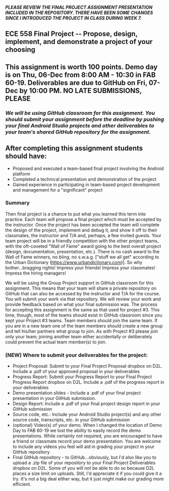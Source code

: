 <b><i> PLEASE REVIEW THE FINAL PROJECT ASSIGNMENT PRESENTATION INCLUDED IN THE REPOSITORY.  THERE HAVE BEEN SOME CHANGES SINCE I INTRODUCED THE PROJECT IN CLASS DURING WEEK 7.</i></b>

## ECE 558 Final Project -- Propose, design, implement, and demonstrate a project of your choosing
## <b>This assignment is worth 100 points.  Demo day is  on Thu, 06-Dec from 8:00 AM - 10:30 in FAB 60-19.  Deliverables are due to GitHub on Fri, 07-Dec by 10:00 PM. NO LATE SUBMISSIONS, PLEASE </b>

### <i> We will be using GitHub classroom for this assignment.  You should submit your assignment before the deadline by pushing your final Android Studio projects and other deliverables to your team's shared GitHub repository for the assignment.</i>

## After completing this assignment students should have:
- Proposed and executed a team-based final project involving the Android platform
- Completed a technical presentation and demonstration of the project
- Gained experience in participating in team-based project development and management for a "significant" project


### Summary

Then final project is a chance to put what you learned this term into practice.  Each team will propose a final project which must be accepted by the instructor.  Once the project has been accepted the team will complete the design of the project, implement and debug it, and show it off to their classmates, the instructor and T/A and, perhaps, a few invited guests.  Your team project will be in a friendly competition with the other project teams, with the oft-coveted "Wall of Fame" award going to the best overall project (design, documentation, presentation, etc.).  There is no cash award to the Wall of Fame winners, no bling, no s.w.a.g. ["stuff we all get" according to the Urban Dictionary (https://www.urbandictionary.com)].  So why bother...bragging rights!  Impress your friends!  Impress your classmates!  Impress the hiring managers!

We will be using the Group Project support in GitHub classroom for this assignment.  This means that your team will share a private repository on GitHub that can also be accessed by the instructor and T/A for the course. You will submit your work via that repository.  We will review your work and provide feedback based on what your final submission was.  The process for accepting this assignment is the same as that used for project #3.  This time, though, most of the teams should exist in GitHub classroom since you kept your Project #3 teams. Team members should join the same team.  If you are in a new team one of the team members should create a new group and tell his/her partners what group to join.  As with Project #3 please join only your team;  joining another team either accidentally or deliberately could prevent the actual team member(s) to join.

### (NEW) Where to submit your deliverables for the project:
- Project Proposal:  Submit to your Final Project Proposal dropbox on D2L.  Include a .pdf of your approved proposal in your deliverables
- Progress Report:  Submit your Progress Report to your Final Project Progress Report dropbox on D2L.  Include a .pdf of the progress report in your deliverables
- Demo presentation slides - Include  a .pdf of your final project presentation in your GitHub submission.
- Design Report:  Include a .pdf of your final project design report in your GitHub submission
- Source code, etc.: Include your Android Studio project(s) and any other source code, transcripts, etc. in your GitHub submission
- (optional) Video(s) of your demo.  When I changed the location of Demo Day to FAB 60-19 we lost the ability to easily record the demo presentations.  While certainly not required, you are encouraged to have a friend or classmate record your demo presentation. You are welcome to include any videos you feel will aid in grading your project in your GitHub repository
- Final GitHub repository - to GitHub...obviously, but I'd also like you to upload a .zip file of your repository to your Final Project Deliverables dropbox on D2L.  Some of you will  not be able to do so because D2L places a size limit on uploads.  Still,  I'd appreciate it if you could give it a try.  It's not a big deal either way, but it just might make our grading more efficient.
